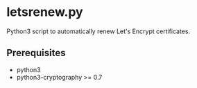 letsrenew.py
============

Python3 script to automatically renew Let's Encrypt certificates.

Prerequisites
-------------

* python3
* python3-cryptography >= 0.7
